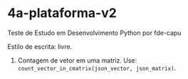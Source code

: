 # 4a-plataforma-v2
Teste de Estudo em Desenvolvimento Python
por fde-capu

Estilo de escrita: livre.

1. Contagem de vetor em uma matriz.
	Use: `count_vector_in_cmatrix(json_vector, json_matrix)`.
